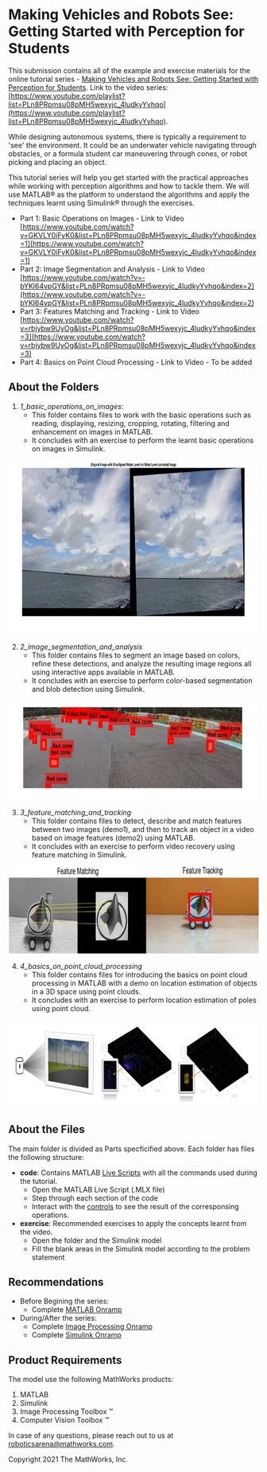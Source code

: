 # Making Vehicles and Robots See: Getting Started with Perception for Students

This submission contains all of the example and exercise materials for the online tutorial series - [Making Vehicles and Robots See: Getting Started with Perception for Students](https://www.mathworks.com/videos/series/making-vehicles-and-robots-see-getting-started-with-perception-for-students.html). 
Link to the video series: [https://www.youtube.com/playlist?list=PLn8PRpmsu08pMH5wexyjc_4ludkyYvhqo](https://www.youtube.com/playlist?list=PLn8PRpmsu08pMH5wexyjc_4ludkyYvhqo).

While designing autonomous systems, there is typically a requirement to 'see' the environment. It could be an underwater vehicle navigating through obstacles, or a formula student car maneuvering through cones, or robot picking and placing an object. 

This tutorial series will help you get started with the practical approaches while working with perception algorithms and how to tackle them. We will use MATLAB&reg; as the platform to understand the algorithms and apply the techniques learnt using Simulink&reg; through the exercises. 

- Part 1: Basic Operations on Images - Link to Video [https://www.youtube.com/watch?v=GKVLY0iFyK0&list=PLn8PRpmsu08pMH5wexyjc_4ludkyYvhqo&index=1](https://www.youtube.com/watch?v=GKVLY0iFyK0&list=PLn8PRpmsu08pMH5wexyjc_4ludkyYvhqo&index=1)
- Part 2: Image Segmentation and Analysis - Link to Video [https://www.youtube.com/watch?v=-bYKl64vpGY&list=PLn8PRpmsu08pMH5wexyjc_4ludkyYvhqo&index=2](https://www.youtube.com/watch?v=-bYKl64vpGY&list=PLn8PRpmsu08pMH5wexyjc_4ludkyYvhqo&index=2)
- Part 3: Features Matching and Tracking - Link to Video [https://www.youtube.com/watch?v=rbjybw9UyOg&list=PLn8PRpmsu08pMH5wexyjc_4ludkyYvhqo&index=3](https://www.youtube.com/watch?v=rbjybw9UyOg&list=PLn8PRpmsu08pMH5wexyjc_4ludkyYvhqo&index=3)
- Part 4: Basics on Point Cloud Processing - Link to Video - To be added

## About the Folders ##
1. *1_basic_operations_on_images*: 
	- This folder contains files to work with the basic operations such as reading, displaying, resizing, cropping, rotating, filtering and enhancement on images in MATLAB. 
	- It concludes with an exercise to perform the learnt basic operations on images in Simulink.
<img src="resources/imageOperations.png" width="800" height="350" title="Image Rotation to allign water level"> 

2. *2_image_segmentation_and_analysis*
    - This folder contains files to segment an image based on colors, refine these detections, and analyze the resulting image regions all using interactive apps available in MATLAB. 
    - It concludes with an exercise to perform color-based segmentation and blob detection using Simulink.
<img src="resources/segmentation.PNG" width="700" height="200" title="Image segmentation, analysis and labeling"> 

3. *3_feature_matching_and_tracking*
    - This folder contains files to detect, describe and match features between two images (demo1), and then to track an object in a video based on image features (demo2) using MATLAB. 
    - It concludes with an exercise to perform video recovery using feature matching in Simulink.
<img src="resources/imageFeatures.png" width="800" height="176" title="Feature Matching and Tracking"> 

4. *4_basics_on_point_cloud_processing*
    - This folder contains files for introducing the basics on point cloud processing in MATLAB with a demo on location estimation of objects in a 3D space using point clouds. 
    - It concludes with an exercise to perform location estimation of poles using point cloud.
<img src="resources/pointCloudProcessing.png" width="800" height="176" title="Basics on Point Cloud Processing"> 

## About the Files ##

The main folder is divided as Parts specficified above. Each folder has files the following structure:
- **code**: Contains MATLAB [Live Scripts](https://www.mathworks.com/help/matlab/matlab_prog/what-is-a-live-script-or-function.html) with all the commands used during the tutorial. 
	- Open the MATLAB Live Script (.MLX file) 
	- Step through each section of the code
	- Interact with the [controls](https://www.mathworks.com/help/matlab/matlab_prog/add-interactive-controls-to-a-live-script.html) to see the result of the corresponsing operations. 
- **exercise**: Recommended exercises to apply the concepts learnt from the video.
	- Open the folder and the Simulink model
	- Fill the blank areas in the Simulink model according to the problem statement

## Recommendations ##
- Before Begining the series:
	- Complete [MATLAB Onramp](https://www.mathworks.com/learn/tutorials/matlab-onramp.html)
- During/After the series:
	- Complete [Image Processing Onramp](https://www.mathworks.com/learn/tutorials/image-processing-onramp.html)
	-  Complete [Simulink Onramp](https://www.mathworks.com/learn/tutorials/simulink-onramp.html)

## Product Requirements ##

The model use the following MathWorks products:

1. MATLAB
2. Simulink
3. Image Processing Toolbox &trade;
4. Computer Vision Toolbox &trade;

In case of any questions, please reach out to us at roboticsarena@mathworks.com.

Copyright 2021 The MathWorks, Inc.

